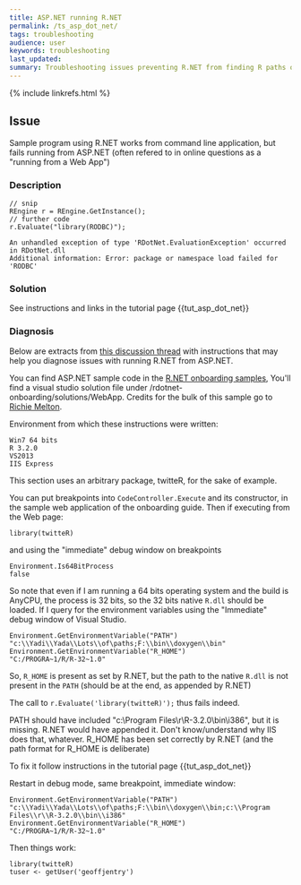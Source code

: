 ```yaml
---
title: ASP.NET running R.NET
permalink: /ts_asp_dot_net/
tags: troubleshooting
audience: user
keywords: troubleshooting
last_updated: 
summary: Troubleshooting issues preventing R.NET from finding R paths on Windows
---
```


{% include linkrefs.html %} 

## Issue 

Sample program using R.NET works from command line application, but fails running from ASP.NET (often refered to in online questions as a "running from a Web App")

### Description

```
// snip
REngine r = REngine.GetInstance();
// further code
r.Evaluate("library(RODBC)");
```

```
An unhandled exception of type 'RDotNet.EvaluationException' occurred in RDotNet.dll
Additional information: Error: package or namespace load failed for 'RODBC'
```

### Solution

See instructions and links in the tutorial page {{tut_asp_dot_net}}

### Diagnosis

Below are extracts from [this discussion thread](https://rdotnet.codeplex.com/discussions/572547) with instructions that may help you diagnose issues with running R.NET from ASP.NET.

You can find ASP.NET sample code in the [R.NET onboarding samples](https://github.com/jmp75/rdotnet-onboarding), You'll find a visual studio solution file under /rdotnet-onboarding/solutions/WebApp. Credits for the bulk of this sample go to [Richie Melton](https://github.com/skyguy94).

Environment from which these instructions were written:
```
Win7 64 bits
R 3.2.0
VS2013
IIS Express
```

This section uses an arbitrary package, twitteR, for the sake of example.

You can put  breakpoints into `CodeController.Execute` and its constructor, in the sample web application of the onboarding guide. Then if executing from the Web page:

```
library(twitteR)
```

and using the "immediate" debug window on breakpoints

```
Environment.Is64BitProcess
false
```

So note that even if I am running a 64 bits operating system and the build is AnyCPU, the process is 32 bits, so the 32 bits native `R.dll` should be loaded. If I query for the environment variables using the "Immediate" debug window of Visual Studio.

```
Environment.GetEnvironmentVariable("PATH")
"c:\\Yadi\\Yada\\Lots\\of\paths;F:\\bin\\doxygen\\bin"
Environment.GetEnvironmentVariable("R_HOME")
"C:/PROGRA~1/R/R-32~1.0"
```

So, `R_HOME` is present as set by R.NET, but the path to the native `R.dll` is not present in the `PATH` (should be at the end, as appended by R.NET)

The call to `r.Evaluate('library(twitteR)');` thus fails indeed.

PATH should have included "c:\Program Files\r\R-3.2.0\bin\i386", but it is missing. R.NET would have appended it. Don't know/understand why IIS does that, whatever. R_HOME has been set correctly by R.NET (and the path format for R_HOME is deliberate)

To fix it follow instructions in the tutorial page {{tut_asp_dot_net}}

Restart in debug mode, same breakpoint, immediate window:

```
Environment.GetEnvironmentVariable("PATH")
"c:\\Yadi\\Yada\\Lots\\of\paths;F:\\bin\\doxygen\\bin;c:\\Program Files\\r\\R-3.2.0\\bin\\i386"
Environment.GetEnvironmentVariable("R_HOME")
"C:/PROGRA~1/R/R-32~1.0"
```

Then things work:

```
library(twitteR)
tuser <- getUser('geoffjentry')
```


